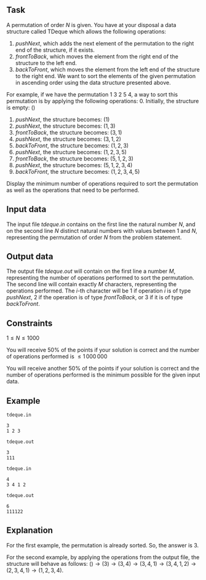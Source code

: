 ## Task

A permutation of order $N$ is given. You have at your disposal a data structure called TDeque which allows the following operations:
1. $pushNext$, which adds the next element of the permutation to the right end of the structure, if it exists.
2. $frontToBack$, which moves the element from the right end of the structure to the left end.
3. $backToFront$, which moves the element from the left end of the structure to the right end.
We want to sort the elements of the given permutation in ascending order using the data structure presented above.

For example, if we have the permutation $1 \ 3 \ 2 \ 5 \ 4$, a way to sort this permutation is by applying the following operations:
0. Initially, the structure is empty: $()$
1. $pushNext$, the structure becomes: $(1)$
2. $pushNext$, the structure becomes: $(1, 3)$
3. $frontToBack$, the structure becomes: $(3, 1)$
4. $pushNext$, the structure becomes: $(3, 1, 2)$
5. $backToFront$, the structure becomes: $(1, 2, 3)$
6. $pushNext$, the structure becomes: $(1, 2, 3, 5)$
7. $frontToBack$, the structure becomes: $(5, 1, 2, 3)$
8. $pushNext$, the structure becomes: $(5, 1, 2, 3, 4)$
9. $backToFront$, the structure becomes: $(1, 2, 3, 4, 5)$

Display the minimum number of operations required to sort the permutation as well as the operations that need to be performed.

## Input data

The input file $tdeque.in$ contains on the first line the natural number $N$, and on the second line $N$ distinct natural numbers with values between $1$ and $N$, representing the permutation of order $N$ from the problem statement.

## Output data

The output file $tdeque.out$ will contain on the first line a number $M$, representing the number of operations performed to sort the permutation. The second line will contain exactly $M$ characters, representing the operations performed. The $i$-th character will be $1$ if operation $i$ is of type $pushNext$, $2$ if the operation is of type $frontToBack$, or $3$ if it is of type $backToFront$.

## Constraints

$1 \leq N \leq 1000$ 

You will receive $50\%$ of the points if your solution is correct and the number of operations performed is $\leq 1\,000\,000$

You will receive another $50\%$ of the points if your solution is correct and the number of operations performed is the minimum possible for the given input data.

## Example

`tdeque.in`
```
3
1 2 3
```

`tdeque.out`
```
3
111
```

`tdeque.in`
```
4
3 4 1 2
```

`tdeque.out`
```
6
111122
```

## Explanation

For the first example, the permutation is already sorted. So, the answer is $3$.

For the second example, by applying the operations from the output file, the structure will behave as follows: $() \rightarrow (3) \rightarrow (3, 4) \rightarrow (3, 4, 1) \rightarrow (3, 4, 1, 2) \rightarrow (2, 3, 4, 1) \rightarrow (1, 2, 3, 4)$.